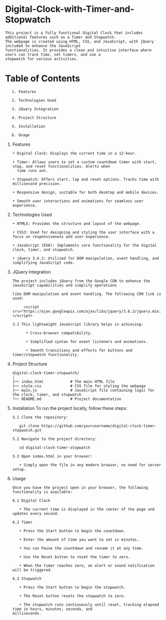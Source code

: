 # Digital-Clock-with-Timer-and-Stopwatch

    This project is a fully functional Digital Clock that includes additional features such as a Timer and Stopwatch. 
    The webpage is created using HTML, CSS, and JavaScript, with jQuery included to enhance the JavaScript 
    functionalities. It provides a clean and intuitive interface where users can track time, set timers, and use a 
    stopwatch for various activities.

# Table of Contents

       1. Features

       2. Technologies Used

       3. JQuery Integration

       4. Project Structure

       5. Installation

       6. Usage

1. Features

       • Digital Clock: Displays the current time in a 12-hour.

       • Timer: Allows users to set a custom countdown timer with start, stop, and reset functionalities. Alerts when 
         time runs out.

       • Stopwatch: Offers start, lap and reset options. Tracks time with millisecond precision.

       • Responsive design, suitable for both desktop and mobile devices.

       • Smooth user interactions and animations for seamless user experience.

2. Technologies Used

       • HTML5: Provides the structure and layout of the webpage.

       • CSS3: Used for designing and styling the user interface with a focus on responsiveness and user experience.

       • JavaScript (ES6): Implements core functionality for the digital clock, timer, and stopwatch.

       • jQuery 3.6.3: Utilized for DOM manipulation, event handling, and simplifying JavaScript code.

3. JQuery Integration

       The project includes jQuery from the Google CDN to enhance the JavaScript capabilities and simplify operations

       like DOM manipulation and event handling. The following CDN link is used:

            <script src="https://ajax.googleapis.com/ajax/libs/jquery/3.6.3/jquery.min.js"></script>

       3.1 This lightweight JavaScript library helps in achieving:

             • Cross-browser compatibility.

             • Simplified syntax for event listeners and animations.

             • Smooth transitions and effects for buttons and timer/stopwatch functionality.

5. Project Structure

       digital-clock-timer-stopwatch/
       │
       ├── index.html            # The main HTML file
       ├── style.css             # CSS file for styling the webpage
       ├── main.js               # JavaScript file containing logic for the clock, timer, and stopwatch
       └── README.md             # Project documentation

6. Installation
To run the project locally, follow these steps:

       5.1 Clone the repository:

          git clone https://github.com/yourusername/digital-clock-timer-stopwatch.git

       5.2 Navigate to the project directory:

          cd digital-clock-timer-stopwatch

       5.3 Open index.html in your browser:

          • Simply open the file in any modern browser, no need for server setup.

7. Usage

       Once you have the project open in your browser, the following functionality is available:

       6.1 Digital Clock

          • The current time is displayed in the center of the page and updates every second.

       6.2 Timer

          • Press the Start button to begin the countdown.

          • Enter the amount of time you want to set in minutes.

          • You can Pause the countdown and resume it at any time.

          • Use the Reset button to reset the timer to zero.

          • When the timer reaches zero, an alert or sound notification will be triggered.

       6.3 Stopwatch

          • Press the Start button to begin the stopwatch.

          • The Reset button resets the stopwatch to zero.

          • The stopwatch runs continuously until reset, tracking elapsed time in hours, minutes, seconds, and                     milliseconds.
